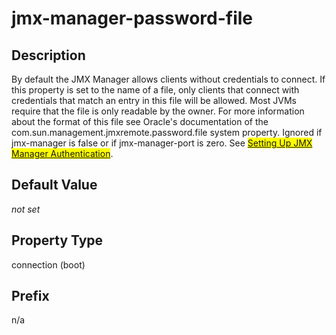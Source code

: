 # jmx-manager-password-file

## Description

By default the JMX Manager allows clients without credentials to connect. If this property is set to the name of a file, only clients that connect with credentials that match an entry in this file will be allowed. Most JVMs require that the file is only readable by the owner. For more information about the format of this file see Oracle's documentation of the com.sun.management.jmxremote.password.file system property. Ignored if jmx-manager is false or if jmx-manager-port is zero. See <mark> [Setting Up JMX Manager Authentication](http://rowstore.docs.snappydata.io/docs/manage_guide/jmx/management_system_jmx_authentication.html#topic_06B28974C3D34C019418C92B1FC189C8)</mark>.

## Default Value

*not set*

## Property Type

connection (boot)

## Prefix

n/a
